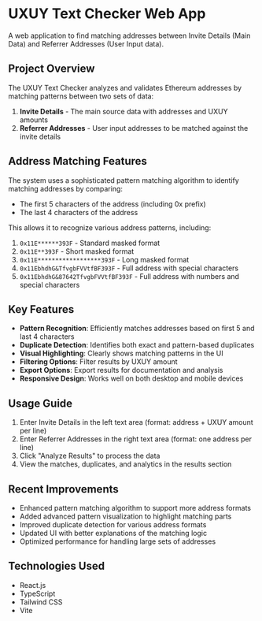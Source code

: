 # UXUY Text Checker Web App

A web application to find matching addresses between Invite Details (Main Data) and Referrer Addresses (User Input data).

## Project Overview

The UXUY Text Checker analyzes and validates Ethereum addresses by matching patterns between two sets of data:

1. **Invite Details** - The main source data with addresses and UXUY amounts
2. **Referrer Addresses** - User input addresses to be matched against the invite details

## Address Matching Features

The system uses a sophisticated pattern matching algorithm to identify matching addresses by comparing:

- The first 5 characters of the address (including 0x prefix)
- The last 4 characters of the address

This allows it to recognize various address patterns, including:

1. `0x11E******393F` - Standard masked format
2. `0x11E**393F` - Short masked format
3. `0x11E******************393F` - Long masked format
4. `0x11EbhdhG&TfvgbFVVtfBF393F` - Full address with special characters
5. `0x11EbhdhG&87642TfvgbFVVtfBF393F` - Full address with numbers and special characters

## Key Features

- **Pattern Recognition**: Efficiently matches addresses based on first 5 and last 4 characters
- **Duplicate Detection**: Identifies both exact and pattern-based duplicates
- **Visual Highlighting**: Clearly shows matching patterns in the UI
- **Filtering Options**: Filter results by UXUY amount 
- **Export Options**: Export results for documentation and analysis
- **Responsive Design**: Works well on both desktop and mobile devices

## Usage Guide

1. Enter Invite Details in the left text area (format: address + UXUY amount per line)
2. Enter Referrer Addresses in the right text area (format: one address per line)
3. Click "Analyze Results" to process the data
4. View the matches, duplicates, and analytics in the results section

## Recent Improvements

- Enhanced pattern matching algorithm to support more address formats
- Added advanced pattern visualization to highlight matching parts
- Improved duplicate detection for various address formats
- Updated UI with better explanations of the matching logic
- Optimized performance for handling large sets of addresses

## Technologies Used

- React.js
- TypeScript
- Tailwind CSS
- Vite 